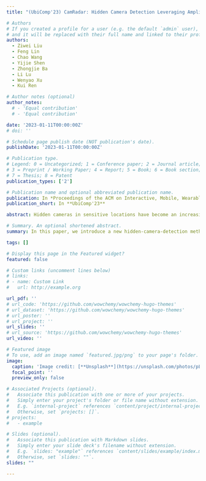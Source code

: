 ```yaml
---
title: "(UbiComp'23) CamRadar: Hidden Camera Detection Leveraging Amplitude-modulated Sensor Images Embedded in Electromagnetic Emanations"

# Authors
# If you created a profile for a user (e.g. the default `admin` user), write the username (folder name) here
# and it will be replaced with their full name and linked to their profile.
authors:
  - Ziwei Liu
  - Feng Lin
  - Chao Wang
  - Yijie Shen
  - Zhongjie Ba
  - Li Lu
  - Wenyao Xu
  - Kui Ren

# Author notes (optional)
author_notes:
  # - 'Equal contribution'
  # - 'Equal contribution'

date: '2023-01-11T00:00:00Z'
# doi: ''

# Schedule page publish date (NOT publication's date).
publishDate: '2023-01-11T00:00:00Z'

# Publication type.
# Legend: 0 = Uncategorized; 1 = Conference paper; 2 = Journal article;
# 3 = Preprint / Working Paper; 4 = Report; 5 = Book; 6 = Book section;
# 7 = Thesis; 8 = Patent
publication_types: ['2']

# Publication name and optional abbreviated publication name.
publication: In *Proceedings of the ACM on Interactive, Mobile, Wearable and Ubiquitous Technologies/UbiComp 2023*
publication_short: In **UbiComp'23**

abstract: Hidden cameras in sensitive locations have become an increasing threat to personal privacy all over the world. Because the camera is small and camouflaged, it is difficult to detect the presence of the camera with naked eyes. Existing works on this subject have either only covered using wireless transmission to detect cameras, or using other methods which are cumbersome in practical use. In this paper, we introduce a new direction that leverages the unintentional electromagnetic (EM) emanations of the camera to detect it. We first find that the digital output of the camera's image sensor will be amplitude-modulated to the EM emanations of the camera's clock. Thus, changes in the scope of the camera will directly cause changes in the camera's EM emanations, which constitutes a unique characteristic for a hidden camera. Based on this, we propose a novel camera detection system named CamRadar, which can filter out potential camera EM emanations from numerous EM signals quickly and achieve accurate hidden camera detection. Benefitting from the camera's EM emanations, CamRadar will not be limited by the camera transmission types or the detection angle. Our extensive real-world experiments using CamRadar and 19 hidden cameras show that CamRadar achieves a fast detection (in 16.75s) with a detection rate of 93.23% as well as a low false positive rate of 3.95%.

# Summary. An optional shortened abstract.
summary: In this paper, we introduce a new hidden-camera-detection method that leverages the unintentional electromagnetic (EM) emanations of hidden cameras.

tags: []

# Display this page in the Featured widget?
featured: false

# Custom links (uncomment lines below)
# links:
# - name: Custom Link
#   url: http://example.org

url_pdf: ''
# url_code: 'https://github.com/wowchemy/wowchemy-hugo-themes'
# url_dataset: 'https://github.com/wowchemy/wowchemy-hugo-themes'
# url_poster: ''
# url_project: ''
url_slides: ''
# url_source: 'https://github.com/wowchemy/wowchemy-hugo-themes'
url_video: ''

# Featured image
# To use, add an image named `featured.jpg/png` to your page's folder.
image:
  caption: 'Image credit: [**Unsplash**](https://unsplash.com/photos/pLCdAaMFLTE)'
  focal_point: ''
  preview_only: false

# Associated Projects (optional).
#   Associate this publication with one or more of your projects.
#   Simply enter your project's folder or file name without extension.
#   E.g. `internal-project` references `content/project/internal-project/index.md`.
#   Otherwise, set `projects: []`.
# projects:
#   - example

# Slides (optional).
#   Associate this publication with Markdown slides.
#   Simply enter your slide deck's filename without extension.
#   E.g. `slides: "example"` references `content/slides/example/index.md`.
#   Otherwise, set `slides: ""`.
slides: ""

---
```


<!-- {{% callout note %}}
Click the _Cite_ button above to demo the feature to enable visitors to import publication metadata into their reference management software.
{{% /callout %}}

{{% callout note %}}
Create your slides in Markdown - click the _Slides_ button to check out the example.
{{% /callout %}}

Supplementary notes can be added here, including [code, math, and images](https://wowchemy.com/docs/writing-markdown-latex/). -->
